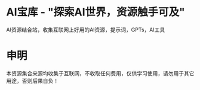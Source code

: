 # AI宝库 - "探索AI世界，资源触手可及"
AI资源结合站，收集互联网上好用的AI资源，提示词，GPTs，AI工具

# 申明
本资源集合来源均收集于互联网，不收取任何费用，仅供学习使用，请勿用于其它用途，否则后果自负！

